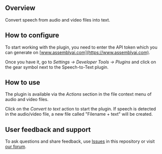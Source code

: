 ## Overview

Convert speech from audio and video files into text.

## How to configure

To start working with the plugin, you need to enter the API token which you can generate on [www.assemblyai.com](https://www.assemblyai.com).

Once you have it, go to *Settings -> Developer Tools -> Plugins* and click on the gear symbol next to the Speech-to-Text plugin.

## How to use

The plugin is available via the *Actions* section in the file context menu of audio and video files. 

Click on the *Convert to text* action to start the plugin. If speech is detected in the audio/video file, a new file called "Filename + text" will be created.

## User feedback and support

To ask questions and share feedback, use [Issues](https://github.com/ONLYOFFICE/docspace-plugins/issues) in this repository or visit [our forum](https://forum.onlyoffice.com/).